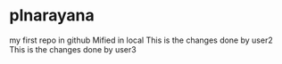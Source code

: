 # plnarayana
my first repo in github
Mified in local
This is the changes done by user2
This is the changes done by user3
